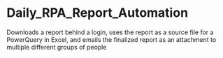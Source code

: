 # Daily_RPA_Report_Automation
Downloads a report behind a login, uses the report as a source file for a PowerQuery in Excel, and emails the finalized report as an attachment to multiple different groups of people
